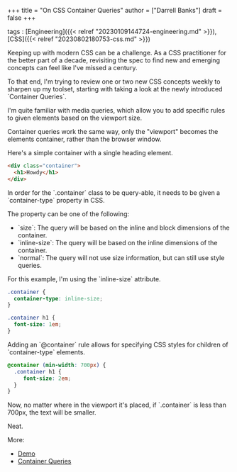 +++
title = "On CSS Container Queries"
author = ["Darrell Banks"]
draft = false
+++

tags
: [Engineering]({{< relref "20230109144724-engineering.md" >}}),[CSS]({{< relref "20230802180753-css.md" >}})

Keeping up with modern CSS can be a challenge. As a CSS practitioner for the better part of a decade,
revisiting the spec to find new and emerging concepts can feel like I've missed a century.

To that end, I'm trying to review one or two new CSS concepts weekly to sharpen up my toolset,
starting with taking a look at the newly introduced \`Container Queries\`.

I'm quite familiar with media queries, which allow you to add specific rules to given elements
based on the viewport size.

Container queries work the same way, only the "viewport" becomes the elements container, rather
than the browser window.

Here's a simple container with a single heading element.

```html
<div class="container">
  <h1>Howdy</h1>
</div>
```

In order for the \`.container\` class to be query-able, it needs to be given a \`container-type\` property in CSS.

The property can be one of the following:

-   \`size\`: The query will be based on the inline and block dimensions of the container.
-   \`inline-size\`: The query will be based on the inline dimensions of the container.
-   \`normal\`: The query will not use size information, but can still use style queries.

For this example, I'm using the \`inline-size\` attribute.

```css
.container {
  container-type: inline-size;
}

.container h1 {
  font-size: 1em;
}
```

Adding an \`@container\` rule allows for specifying CSS styles for children of \`container-type\` elements.

```css
@container (min-width: 700px) {
  .container h1 {
     font-size: 2em;
  }
}
```

Now, no matter where in the viewport it's placed, if \`.container\` is less than 700px, the
text will be smaller.

Neat.

More:

-   [Demo](<https://codepen.io/hacknightly/pen/poQGaLa>)
-   [Container Queries](<https://developer.mozilla.org/en-US/docs/Web/CSS/CSS_Container_Queries>)
